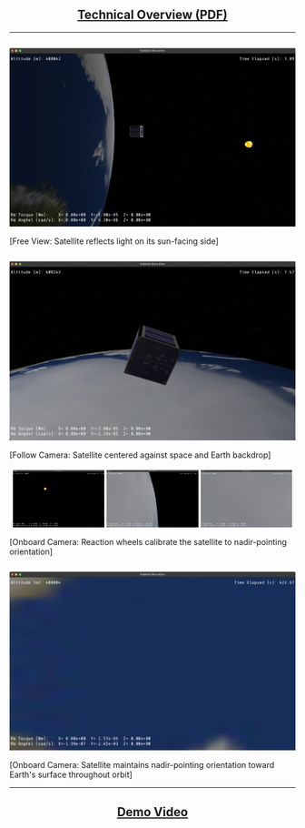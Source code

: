 <h2 align="center">
  <a href="./preview/satellite_technical_overview.pdf"><u><strong>Technical Overview (PDF)</strong></u></a>
</h2>

<hr>

![Free View](./preview/free_shot1.png)  
<p>[Free View: Satellite reflects light on its sun-facing side]</p>

![Follow View](./preview/follow_shot.png)
<p>[Follow Camera: Satellite centered against space and Earth backdrop]</p>

<p align="center">
  <img src="./preview/nadir_pointing1.png" width="32%" />
  <img src="./preview/nadir_pointing2.png" width="32%" />
  <img src="./preview/nadir_pointing3.png" width="32%" />
</p>
<p>[Onboard Camera: Reaction wheels calibrate the satellite to nadir-pointing orientation]</p>

![Onboard View](./preview/nadir_shot.png)
<p>[Onboard Camera: Satellite maintains nadir-pointing orientation toward Earth's surface throughout orbit]</p>

<hr>

<h2 align="center">
  <a href="https://www.youtube.com/watch?v=Kj6E2tMiXCs"><u><strong>Demo Video</strong></u></a>
</h2>

